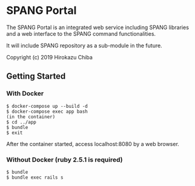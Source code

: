 # SPANG Portal

The SPANG Portal is an integrated web service including SPANG libraries and a web interface to the SPANG command functionalities.

It will include SPANG repository as a sub-module in the future.

Copyright (c) 2019 Hirokazu Chiba 

## Getting Started
### With Docker
    $ docker-compose up --build -d
    $ docker-compose exec app bash
    (in the container)
    $ cd ../app
    $ bundle
    $ exit

After the container started, access localhost:8080 by a web browser.

### Without Docker (ruby 2.5.1 is required)
    $ bundle 
    $ bundle exec rails s

